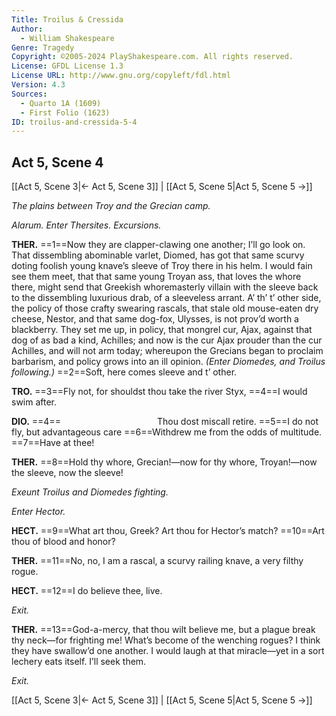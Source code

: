 ```yaml
---
Title: Troilus & Cressida
Author: 
  - William Shakespeare
Genre: Tragedy
Copyright: ©2005-2024 PlayShakespeare.com. All rights reserved.
License: GFDL License 1.3
License URL: http://www.gnu.org/copyleft/fdl.html
Version: 4.3
Sources:
  - Quarto 1A (1609)
  - First Folio (1623)
ID: troilus-and-cressida-5-4
---
```


## Act 5, Scene 4
[[Act 5, Scene 3|← Act 5, Scene 3]] | [[Act 5, Scene 5|Act 5, Scene 5 →]]

*The plains between Troy and the Grecian camp.*

*Alarum. Enter Thersites. Excursions.*

**THER.**
==1==Now they are clapper-clawing one another; I’ll go look on. That dissembling abominable varlet, Diomed, has got that same scurvy doting foolish young knave’s sleeve of Troy there in his helm. I would fain see them meet, that that same young Troyan ass, that loves the whore there, might send that Greekish whoremasterly villain with the sleeve back to the dissembling luxurious drab, of a sleeveless arrant. A’ th’ t’ other side, the policy of those crafty swearing rascals, that stale old mouse-eaten dry cheese, Nestor, and that same dog-fox, Ulysses, is not prov’d worth a blackberry. They set me up, in policy, that mongrel cur, Ajax, against that dog of as bad a kind, Achilles; and now is the cur Ajax prouder than the cur Achilles, and will not arm today; whereupon the Grecians began to proclaim barbarism, and policy grows into an ill opinion.
*(Enter Diomedes, and Troilus following.)*
==2==Soft, here comes sleeve and t’ other.

**TRO.**
==3==Fly not, for shouldst thou take the river Styx,
==4==I would swim after.

**DIO.**
==4==           Thou dost miscall retire.
==5==I do not fly, but advantageous care
==6==Withdrew me from the odds of multitude.
==7==Have at thee!

**THER.**
==8==Hold thy whore, Grecian!—now for thy whore, Troyan!—now the sleeve, now the sleeve!

*Exeunt Troilus and Diomedes fighting.*

*Enter Hector.*

**HECT.**
==9==What art thou, Greek? Art thou for Hector’s match?
==10==Art thou of blood and honor?

**THER.**
==11==No, no, I am a rascal, a scurvy railing knave, a very filthy rogue.

**HECT.**
==12==I do believe thee, live.

*Exit.*

**THER.**
==13==God-a-mercy, that thou wilt believe me, but a plague break thy neck—for frighting me! What’s become of the wenching rogues? I think they have swallow’d one another. I would laugh at that miracle—yet in a sort lechery eats itself. I’ll seek them.

*Exit.*

[[Act 5, Scene 3|← Act 5, Scene 3]] | [[Act 5, Scene 5|Act 5, Scene 5 →]]
